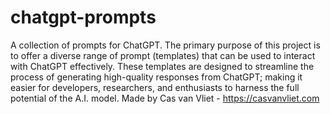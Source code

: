 # chatgpt-prompts
A collection of prompts for ChatGPT.
The primary purpose of this project is to offer a diverse range of prompt (templates) that can be used to interact with ChatGPT effectively. These templates are designed to streamline the process of generating high-quality responses from ChatGPT; making it easier for developers, researchers, and enthusiasts to harness the full potential of the A.I. model.
Made by Cas van Vliet - https://casvanvliet.com

